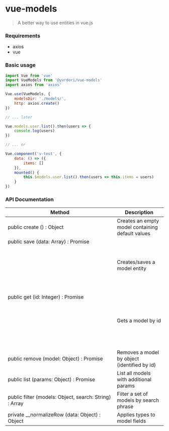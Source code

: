 # vue-models

> A better way to use entities in vue.js

### Requirements
- axios
- vue

### Basic usage

```js
import Vue from 'vue'
import VueModels from '@yurderi/vue-models'
import axios from 'axios'

Vue.use(VueModels, {
    modelsDir: './models/',
    http: axios.create()
})

// ... later

Vue.models.user.list().then(users => {
    console.log(users)
})

// ... or

Vue.component('v-test', {
    data: () => ({
        items: []
    }),
    mounted() {
        this.$models.user.list().then(users => this.items = users)
    }
})
```

### API Documentation

| Method                                                 | Description                                      |
|--------------------------------------------------------|--------------------------------------------------|
| public create () : Object                              | Creates an empty model containing default values |
| public save (data: Array) : Promise<Object>            | Creates/saves a model entity                     |
| public get (id: Integer) : Promise<Object>             | Gets a model by id                               |
| public remove (model: Object) : Promise<Boolean>       | Removes a model by object (identified by id)     |
| public list (params: Object) : Promise<Array>          | List all models with additional params           |
| public filter (models: Object, search: String) : Array | Filter a set of models by search phrase          |
| private __normalizeRow (data: Object) : Object         | Applies types to model fields                    |